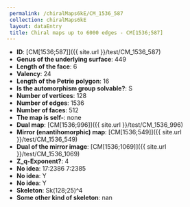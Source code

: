 ```yaml
--- 
 permalink: /chiralMaps6kE/CM_1536_587 
 collection: chiralMaps6kE
 layout: dataEntry
 title: Chiral maps up to 6000 edges - CM[1536;587]
---
```


- **ID**: [CM[1536;587]]({{ site.url }}/test/CM_1536_587)
- **Genus of the underlying surface**: 449
- **Length of the face**: 6
- **Valency**: 24
- **Length of the Petrie polygon**: 16
- **Is the automorphism group solvable?**: S
- **Number of vertices**: 128
- **Number of edges**: 1536
- **Number of faces**: 512
- **The map is self-**: none
- **Dual map**: [CM[1536;996]]({{ site.url }}/test/CM_1536_996)
- **Mirror (enantihomorphic) map**: [CM[1536;549]]({{ site.url }}/test/CM_1536_549)
- **Dual of the mirror image**: [CM[1536;1069]]({{ site.url }}/test/CM_1536_1069)
- **Z_q-Exponent?**: 4
- **No idea**:  17:2386 7:2385
- **No idea**: Y
- **No idea**: Y
- **Skeleton**: Sk(128;25)^4
- **Some other kind of skeleton**: nan
